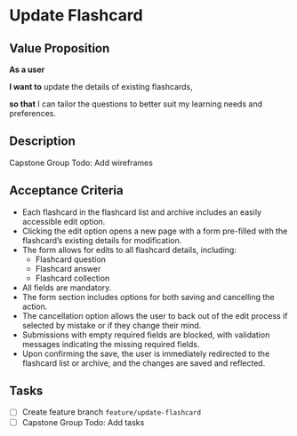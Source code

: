 # Update Flashcard

## Value Proposition

**As a user**

**I want to** update the details of existing flashcards,

**so that** I can tailor the questions to better suit my learning needs and preferences.

## Description

Capstone Group Todo: Add wireframes

## Acceptance Criteria

- Each flashcard in the flashcard list and archive includes an easily accessible edit option.
- Clicking the edit option opens a new page with a form pre-filled with the flashcard’s existing details for modification.
- The form allows for edits to all flashcard details, including:
  - Flashcard question
  - Flashcard answer
  - Flashcard collection
- All fields are mandatory.
- The form section includes options for both saving and cancelling the action.
- The cancellation option allows the user to back out of the edit process if selected by mistake or if they change their mind.
- Submissions with empty required fields are blocked, with validation messages indicating the missing required fields.
- Upon confirming the save, the user is immediately redirected to the flashcard list or archive, and the changes are saved and reflected.

## Tasks

- [ ] Create feature branch `feature/update-flashcard`
- [ ] Capstone Group Todo: Add tasks
